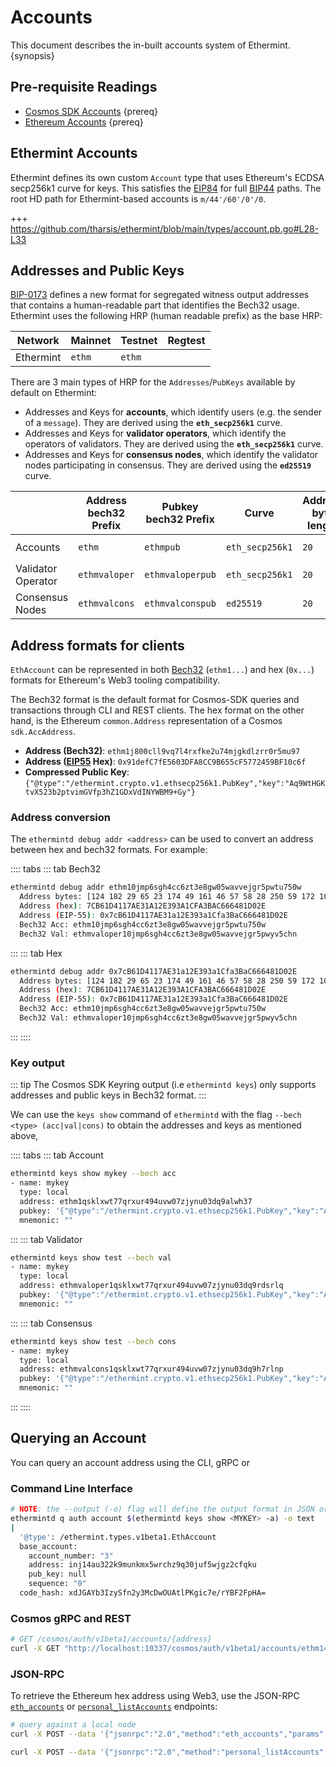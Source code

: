 <!--
order: 2
-->

# Accounts

This document describes the in-built accounts system of Ethermint. {synopsis}

## Pre-requisite Readings

- [Cosmos SDK Accounts](https://docs.cosmos.network/master/basics/accounts.html) {prereq}
- [Ethereum Accounts](https://ethereum.org/en/whitepaper/#ethereum-accounts) {prereq}

## Ethermint Accounts

Ethermint defines its own custom `Account` type that uses Ethereum's ECDSA secp256k1 curve for keys. This
satisfies the [EIP84](https://github.com/ethereum/EIPs/issues/84) for full [BIP44](https://github.com/bitcoin/bips/blob/master/bip-0044.mediawiki) paths.
The root HD path for Ethermint-based accounts is `m/44'/60'/0'/0`.

+++ https://github.com/tharsis/ethermint/blob/main/types/account.pb.go#L28-L33

## Addresses and Public Keys

[BIP-0173](https://github.com/satoshilabs/slips/blob/master/slip-0173.md) defines a new format for segregated witness output addresses that contains a human-readable part that identifies the Bech32 usage. Ethermint uses the following HRP (human readable prefix) as the base HRP:

| Network   | Mainnet | Testnet | Regtest |
|-----------|---------|---------|---------|
| Ethermint | `ethm`  | `ethm`  |         |

There are 3 main types of HRP for the `Addresses`/`PubKeys` available by default on Ethermint:

- Addresses and Keys for **accounts**, which identify users (e.g. the sender of a `message`). They are derived using the **`eth_secp256k1`** curve.
- Addresses and Keys for **validator operators**, which identify the operators of validators. They are derived using the **`eth_secp256k1`** curve.
- Addresses and Keys for **consensus nodes**, which identify the validator nodes participating in consensus. They are derived using the **`ed25519`** curve.

|                    | Address bech32 Prefix | Pubkey bech32 Prefix | Curve           | Address byte length | Pubkey byte length |
|--------------------|-----------------------|----------------------|-----------------|---------------------|--------------------|
| Accounts           | `ethm`                | `ethmpub`            | `eth_secp256k1` | `20`                | `33` (compressed)  |
| Validator Operator | `ethmvaloper`         | `ethmvaloperpub`     | `eth_secp256k1` | `20`                | `33` (compressed)  |
| Consensus Nodes    | `ethmvalcons`         | `ethmvalconspub`     | `ed25519`       | `20`                | `32`               |

## Address formats for clients

`EthAccount` can be represented in both [Bech32](https://en.bitcoin.it/wiki/Bech32) (`ethm1...`) and hex (`0x...`) formats for Ethereum's Web3 tooling compatibility.

The Bech32 format is the default format for Cosmos-SDK queries and transactions through CLI and REST
clients. The hex format on the other hand, is the Ethereum `common.Address` representation of a
Cosmos `sdk.AccAddress`.

- **Address (Bech32)**: `ethm1j800cll9vq7l4rxfke2u74mjgkdlzrr0r5mu97`
- **Address ([EIP55](https://eips.ethereum.org/EIPS/eip-55) Hex)**: `0x91defC7fE5603DFA8CC9B655cF5772459BF10c6f`
- **Compressed Public Key**: `{"@type":"/ethermint.crypto.v1.ethsecp256k1.PubKey","key":"Aq9WtHGKtvX523b2ptvimGVfp3hZ1GDxVdINYWBM9+Gy"}`

### Address conversion

The `ethermintd debug addr <address>` can be used to convert an address between hex and bech32 formats. For example:

:::: tabs
::: tab Bech32

```bash
ethermintd debug addr ethm10jmp6sgh4cc6zt3e8gw05wavvejgr5pwtu750w
  Address bytes: [124 182 29 65 23 174 49 161 46 57 58 28 250 59 172 102 100 129 208 46]
  Address (hex): 7CB61D4117AE31A12E393A1CFA3BAC666481D02E
  Address (EIP-55): 0x7cB61D4117AE31a12E393a1Cfa3BaC666481D02E
  Bech32 Acc: ethm10jmp6sgh4cc6zt3e8gw05wavvejgr5pwtu750w
  Bech32 Val: ethmvaloper10jmp6sgh4cc6zt3e8gw05wavvejgr5pwyv5chn
```

:::
::: tab Hex

```bash
ethermintd debug addr 0x7cB61D4117AE31a12E393a1Cfa3BaC666481D02E
  Address bytes: [124 182 29 65 23 174 49 161 46 57 58 28 250 59 172 102 100 129 208 46]
  Address (hex): 7CB61D4117AE31A12E393A1CFA3BAC666481D02E
  Address (EIP-55): 0x7cB61D4117AE31a12E393a1Cfa3BaC666481D02E
  Bech32 Acc: ethm10jmp6sgh4cc6zt3e8gw05wavvejgr5pwtu750w
  Bech32 Val: ethmvaloper10jmp6sgh4cc6zt3e8gw05wavvejgr5pwyv5chn
```

:::
::::

### Key output

::: tip
The Cosmos SDK Keyring output (i.e `ethermintd keys`) only supports addresses and public keys in Bech32 format.
:::

We can use the `keys show` command of `ethermintd` with the flag `--bech <type> (acc|val|cons)` to
obtain the addresses and keys as mentioned above,

:::: tabs
::: tab Account

```bash
ethermintd keys show mykey --bech acc
- name: mykey
  type: local
  address: ethm1qsklxwt77qrxur494uvw07zjynu03dq9alwh37
  pubkey: '{"@type":"/ethermint.crypto.v1.ethsecp256k1.PubKey","key":"A8nbJ3eW9oAb2RNZoS8L71jFMfjk6zVa1UISYgKK9HPm"}'
  mnemonic: ""
```

:::
::: tab Validator

```bash
ethermintd keys show test --bech val
- name: mykey
  type: local
  address: ethmvaloper1qsklxwt77qrxur494uvw07zjynu03dq9rdsrlq
  pubkey: '{"@type":"/ethermint.crypto.v1.ethsecp256k1.PubKey","key":"A8nbJ3eW9oAb2RNZoS8L71jFMfjk6zVa1UISYgKK9HPm"}'
  mnemonic: ""
```

:::
::: tab Consensus

```bash
ethermintd keys show test --bech cons
- name: mykey
  type: local
  address: ethmvalcons1qsklxwt77qrxur494uvw07zjynu03dq9h7rlnp
  pubkey: '{"@type":"/ethermint.crypto.v1.ethsecp256k1.PubKey","key":"A8nbJ3eW9oAb2RNZoS8L71jFMfjk6zVa1UISYgKK9HPm"}'
  mnemonic: ""
```

:::
::::

## Querying an Account

You can query an account address using the CLI, gRPC or

### Command Line Interface

```bash
# NOTE: the --output (-o) flag will define the output format in JSON or YAML (text)
ethermintd q auth account $(ethermintd keys show <MYKEY> -a) -o text
|
  '@type': /ethermint.types.v1beta1.EthAccount
  base_account:
    account_number: "3"
    address: inj14au322k9munkmx5wrchz9q30juf5wjgz2cfqku
    pub_key: null
    sequence: "0"
  code_hash: xdJGAYb3IzySfn2y3McDwOUAtlPKgic7e/rYBF2FpHA=
```

### Cosmos gRPC and REST

``` bash
# GET /cosmos/auth/v1beta1/accounts/{address}
curl -X GET "http://localhost:10337/cosmos/auth/v1beta1/accounts/ethm14au322k9munkmx5wrchz9q30juf5wjgz2cfqku" -H "accept: application/json"
```

### JSON-RPC

To retrieve the Ethereum hex address using Web3, use the JSON-RPC [`eth_accounts`](./../api/json-rpc/endpoints.md#eth-accounts) or [`personal_listAccounts`](./../api/json-rpc/endpoints#personal-listAccounts.md) endpoints:

```bash
# query against a local node
curl -X POST --data '{"jsonrpc":"2.0","method":"eth_accounts","params":[],"id":1}' -H "Content-Type: application/json" http://localhost:8545

curl -X POST --data '{"jsonrpc":"2.0","method":"personal_listAccounts","params":[],"id":1}' -H "Content-Type: application/json" http://localhost:8545
```
